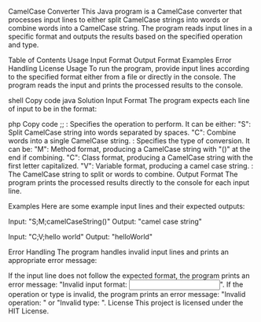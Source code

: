 CamelCase Converter
This Java program is a CamelCase converter that processes input lines to either split CamelCase strings into words or combine words into a CamelCase string. The program reads input lines in a specific format and outputs the results based on the specified operation and type.

Table of Contents
Usage
Input Format
Output Format
Examples
Error Handling
License
Usage
To run the program, provide input lines according to the specified format either from a file or directly in the console. The program reads the input and prints the processed results to the console.

shell
Copy code
java Solution
Input Format
The program expects each line of input to be in the format:

php
Copy code
<operation>;<type>;<words>
<operation>: Specifies the operation to perform. It can be either:
"S": Split CamelCase string into words separated by spaces.
"C": Combine words into a single CamelCase string.
<type>: Specifies the type of conversion. It can be:
"M": Method format, producing a CamelCase string with "()" at the end if combining.
"C": Class format, producing a CamelCase string with the first letter capitalized.
"V": Variable format, producing a camel case string.
<words>: The CamelCase string to split or words to combine.
Output Format
The program prints the processed results directly to the console for each input line.

Examples
Here are some example input lines and their expected outputs:

Input: "S;M;camelCaseString()"
Output: "camel case string"

Input: "C;V;hello world"
Output: "helloWorld"

Error Handling
The program handles invalid input lines and prints an appropriate error message:

If the input line does not follow the expected format, the program prints an error message: "Invalid input format: <input line>".
If the operation or type is invalid, the program prints an error message: "Invalid operation: <operation>" or "Invalid type: <type>".
License
This project is licensed under the HIT License.

